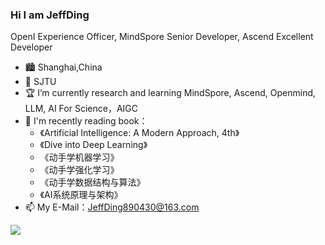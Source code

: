 ### Hi I am JeffDing

OpenI Experience Officer, MindSpore Senior Developer, Ascend Excellent Developer

- 🏙️ Shanghai,China
- 🏫 SJTU
- 🏆 I’m currently research and learning MindSpore, Ascend, Openmind, LLM, AI For Science，AIGC
- 📖 I'm recently reading book：  
  * 《Artificial Intelligence: A Modern Approach, 4th》
  * 《Dive into Deep Learning》
  * 《动手学机器学习》
  * 《动手学强化学习》
  * 《动手学数据结构与算法》
  * 《AI系统原理与架构》
- 📫 My E-Mail：[JeffDing890430@163.com](JeffDing890430@163.com)

![](https://github-readme-stats.vercel.app/api?username=JeffDing)


<!--**Mayandev/Mayandev** is a ✨ _special_ ✨ repository because its `README.md` (this file) appears on your GitHub profile.

Here are some ideas to get you started:

- 🔭 I’m currently working on ...
- 🌱 I’m currently learning ...
- 👯 I’m looking to collaborate on ...
- 🤔 I’m looking for help with ...
- 💬 Ask me about ...
- 📫 How to reach me: ...
- 😄 Pronouns: ...
- ⚡ Fun fact: ...
-->

